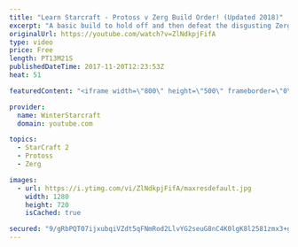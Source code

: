 ```yaml
---
title: "Learn Starcraft - Protoss v Zerg Build Order! (Updated 2018)"
excerpt: "A basic build to hold off and then defeat the disgusting Zerg! Meant for lower level players who have little direction, not for high level players looking for the dankest meta :) -- Watch live at https://www.twitch.tv/wintergaming"
originalUrl: https://youtube.com/watch?v=ZlNdkpjFifA
type: video
price: Free
length: PT13M21S
publishedDateTime: 2017-11-20T12:23:53Z
heat: 51

featuredContent: "<iframe width=\"800\" height=\"500\" frameborder=\"0\" src=\"https://www.youtube.com/embed/ZlNdkpjFifA\" allow=\"accelerometer; autoplay; encrypted-media; gyroscope; picture-in-picture\" allowfullscreen></iframe>"

provider:
  name: WinterStarcraft
  domain: youtube.com

topics:
  - StarCraft 2
  - Protoss
  - Zerg

images:
  - url: https://i.ytimg.com/vi/ZlNdkpjFifA/maxresdefault.jpg
    width: 1280
    height: 720
    isCached: true

secured: "9/gRbPQT07ijxubqiVZdt5qFNmRod2LlvYG2seuG8nC4K0lgK8l2581zmx3+g4Znrq9RX7zS+XiDkzQjZJetbeJ0ddpgoKD79x+FD+b8+0P5wxy5+O8wZS0umXyw148ejb3p0gpOtEPTKH7M1RQXT4Any5D4FHo8PkIgRGesBsJVXM0BtnNDl1N0k33zr7/4BOb/NHhBqGYgH4h947mniqq6Wuy7NpLjsnr/6weU+DcA2Cb70pSaPhOdQY01ksXU6SvJTTICfGsayXkeCGvwzp+n5Y0h+mT9VhK0uWND1NGcHhb4edYOGB16DlObHmWjOcM/Vq8odY2zz64OngfRoM+4mlRZPw5Hv68Gpocwe/5P18VbbMGZgK4Q5YxKeHJBY87ZbOO1BbSwj6l9Zq2DHAYUWq0TZDFzkDGw8bo3D/Q=;7bsSUPzfmYzrWN5ge/iH/g=="
---
```


